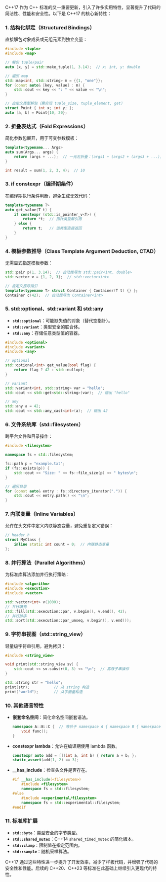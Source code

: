 C++17 作为 C++ 标准的又一重要更新，引入了许多实用特性，显著提升了代码的简洁性、性能和安全性。以下是 C++17 的核心新特性：


### **1. 结构化绑定（Structured Bindings）**
直接解包对象成员或元组元素到独立变量：

```cpp
#include <tuple>
#include <map>

// 解包 tuple/pair
auto [x, y] = std::make_tuple(1, 3.14);  // x: int, y: double

// 遍历 map
std::map<int, std::string> m = {{1, "one"}};
for (const auto& [key, value] : m) {
    std::cout << key << ": " << value << "\n";
}

// 自定义类型解包（需实现 tuple_size, tuple_element, get）
struct Point { int x; int y; };
auto [a, b] = Point{10, 20};
```


### **2. 折叠表达式（Fold Expressions）**
简化参数包展开，用于可变参数模板：

```cpp
template<typename... Args>
auto sum(Args... args) {
    return (args + ...);  // 一元右折叠：(args1 + (args2 + (args3 + ...)))
}

int result = sum(1, 2, 3, 4);  // 10
```


### **3. if constexpr（编译期条件）**
在编译期执行条件判断，避免生成无效代码：

```cpp
template<typename T>
auto get_value(T t) {
    if constexpr (std::is_pointer_v<T>) {
        return *t;  // 指针类型解引用
    } else {
        return t;   // 值类型直接返回
    }
}
```


### **4. 模板参数推导（Class Template Argument Deduction, CTAD）**
无需显式指定模板参数：

```cpp
std::pair p(1, 3.14);  // 自动推导为 std::pair<int, double>
std::vector v = {1, 2, 3};  // std::vector<int>

// 自定义推导指引
template<typename T> struct Container { Container(T t) {} };
Container c(42);  // 自动推导为 Container<int>
```


### **5. std::optional、std::variant 和 std::any**
- **`std::optional`**：可能缺失值的对象（替代空指针）。
- **`std::variant`**：类型安全的联合体。
- **`std::any`**：存储任意类型值的容器。

```cpp
#include <optional>
#include <variant>
#include <any>

// optional
std::optional<int> get_value(bool flag) {
    return flag ? 42 : std::nullopt;
}

// variant
std::variant<int, std::string> var = "hello";
std::cout << std::get<std::string>(var);  // 输出 "hello"

// any
std::any a = 42;
std::cout << std::any_cast<int>(a);  // 输出 42
```


### **6. 文件系统库（std::filesystem）**
跨平台文件和目录操作：

```cpp
#include <filesystem>

namespace fs = std::filesystem;

fs::path p = "example.txt";
if (fs::exists(p)) {
    std::cout << "Size: " << fs::file_size(p) << " bytes\n";
}

// 遍历目录
for (const auto& entry : fs::directory_iterator(".")) {
    std::cout << entry.path() << "\n";
}
```


### **7. 内联变量（Inline Variables）**
允许在头文件中定义内联静态变量，避免重复定义错误：

```cpp
// header.h
struct MyClass {
    inline static int count = 0;  // 内联静态变量
};
```


### **8. 并行算法（Parallel Algorithms）**
为标准库算法添加并行执行策略：

```cpp
#include <algorithm>
#include <execution>
#include <vector>

std::vector<int> v(1000);
// 并行填充
std::fill(std::execution::par, v.begin(), v.end(), 42);
// 并行排序
std::sort(std::execution::par_unseq, v.begin(), v.end());
```


### **9. 字符串视图（std::string_view）**
轻量级字符串引用，避免拷贝：

```cpp
#include <string_view>

void print(std::string_view sv) {
    std::cout << sv.substr(0, 3) << "\n";  // 高效子串操作
}

std::string str = "hello";
print(str);           // 从 string 构造
print("world");       // 从字面量构造
```


### **10. 其他语言特性**
- **嵌套命名空间**：简化命名空间嵌套语法。
  ```cpp
  namespace A::B::C {  // 等价于 namespace A { namespace B { namespace C {
      void func();
  }
  ```

- **constexpr lambda**：允许在编译期使用 lambda 函数。
  ```cpp
  constexpr auto add = [](int a, int b) { return a + b; };
  static_assert(add(1, 2) == 3);
  ```

- **__has_include**：检查头文件是否存在。
  ```cpp
  #if __has_include(<filesystem>)
      #include <filesystem>
      namespace fs = std::filesystem;
  #else
      #include <experimental/filesystem>
      namespace fs = std::experimental::filesystem;
  #endif
  ```


### **11. 标准库扩展**
- **`std::byte`**：类型安全的字节类型。
- **`std::shared_mutex`**：C++14 `shared_timed_mutex` 的简化版本。
- **`std::clamp`**：限制值在指定范围内。
- **`std::sample`**：随机采样算法。


C++17 通过这些特性进一步提升了开发效率，减少了样板代码，并增强了代码的安全性和性能。后续的 C++20、C++23 等标准在此基础上继续引入更现代的特性。